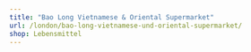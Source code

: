 ```yaml
---
title: "Bao Long Vietnamese & Oriental Supermarket"
url: /london/bao-long-vietnamese-und-oriental-supermarket/
shop: Lebensmittel
---
```

